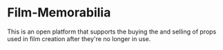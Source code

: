 # Film-Memorabilia
This is an open platform that supports the buying the and selling of props used in film creation after they're no longer in use.
